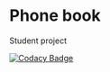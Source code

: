 # Phone book
Student project

[![Codacy Badge](https://api.codacy.com/project/badge/Grade/39981de627f44c0190e73ea496c156bf)](https://www.codacy.com/manual/pitchounvivi/phone-book?utm_source=github.com&amp;utm_medium=referral&amp;utm_content=pitchounvivi/phone-book&amp;utm_campaign=Badge_Grade)
